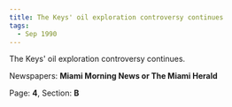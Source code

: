 ```yaml
---  
title: The Keys' oil exploration controversy continues  
tags:  
  - Sep 1990  
---  
```

  
The Keys' oil exploration controversy continues.  
  
Newspapers: **Miami Morning News or The Miami Herald**  
  
Page: **4**, Section: **B** 
